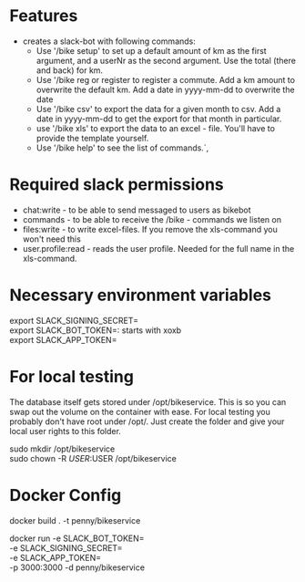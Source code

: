 # Features
* creates a slack-bot with following commands:  
    * Use '/bike setup' to set up a default amount of km as the first argument, and a userNr as the second argument. Use the total (there and back) for km.
    * Use '/bike reg or register to register a commute. Add a km amount to overwrite the default km. Add a date in yyyy-mm-dd to overwrite the date
    * Use '/bike csv' to export the data for a given month to csv. Add a date in yyyy-mm-dd to get the export for that month in particular.
    * use '/bike xls' to export the data to an excel - file. You'll have to provide the template yourself. 
    * Use '/bike help' to see the list of commands.`,

# Required slack permissions
* chat:write    -   to be able to send messaged to users as bikebot
* commands      -   to be able to receive the /bike - commands we listen on
* files:write   -   to write excel-files. If you remove the xls-command you won't need this
* user.profile:read - reads the user profile. Needed for the full name in the xls-command. 

# Necessary environment variables  
export SLACK_SIGNING_SECRET=<your-signing-secret>  
export SLACK_BOT_TOKEN=<your-bot-token>: starts with xoxb  
export SLACK_APP_TOKEN=<your-app-token>

# For local testing
The database itself gets stored under /opt/bikeservice. This is so you can swap out the volume on the container with ease. 
For local testing you probably don't have root under /opt/. Just create the folder and give your local user rights to this folder.  

sudo mkdir /opt/bikeservice  
sudo chown -R $USER:$USER /opt/bikeservice  

# Docker Config
docker build . -t penny/bikeservice

docker run -e SLACK_BOT_TOKEN=<your-bot-token> \
-e SLACK_SIGNING_SECRET=<your-signing-secret> \
-e SLACK_APP_TOKEN=<your-app-token> \
-p 3000:3000 -d penny/bikeservice
